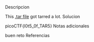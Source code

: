 Descripcion

This [.tar file](https://jupiter.challenges.picoctf.org/static/52084b5ad360b25f9af83933114324e0/1000.tar) got tarred a lot.
Solucion

picoCTF{l0t5_0f_TAR5}
Notas adicionales

buen reto
Referencias